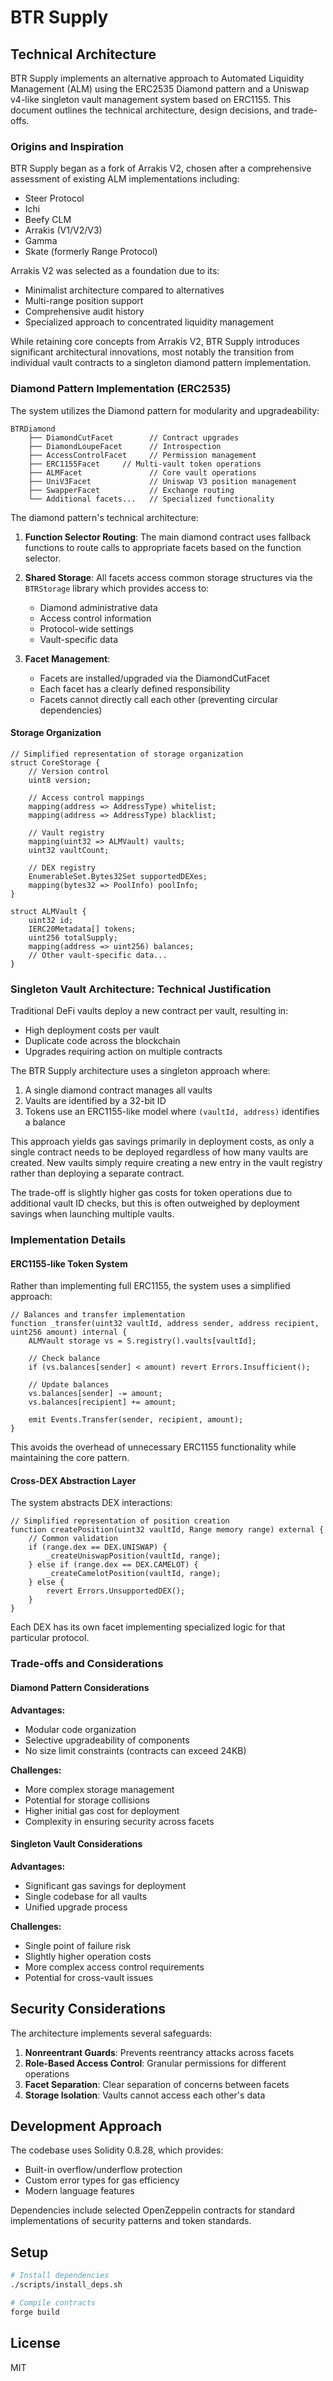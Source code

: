 # BTR Supply

## Technical Architecture

BTR Supply implements an alternative approach to Automated Liquidity Management (ALM) using the ERC2535 Diamond pattern and a Uniswap v4-like singleton vault management system based on ERC1155. This document outlines the technical architecture, design decisions, and trade-offs.

### Origins and Inspiration

BTR Supply began as a fork of Arrakis V2, chosen after a comprehensive assessment of existing ALM implementations including:
- Steer Protocol
- Ichi
- Beefy CLM
- Arrakis (V1/V2/V3)
- Gamma
- Skate (formerly Range Protocol)

Arrakis V2 was selected as a foundation due to its:
- Minimalist architecture compared to alternatives
- Multi-range position support
- Comprehensive audit history
- Specialized approach to concentrated liquidity management

While retaining core concepts from Arrakis V2, BTR Supply introduces significant architectural innovations, most notably the transition from individual vault contracts to a singleton diamond pattern implementation.

### Diamond Pattern Implementation (ERC2535)

The system utilizes the Diamond pattern for modularity and upgradeability:

```
BTRDiamond
    ├── DiamondCutFacet        // Contract upgrades
    ├── DiamondLoupeFacet      // Introspection
    ├── AccessControlFacet     // Permission management
    ├── ERC1155Facet     // Multi-vault token operations
    ├── ALMFacet               // Core vault operations
    ├── UniV3Facet             // Uniswap V3 position management
    ├── SwapperFacet           // Exchange routing
    └── Additional facets...   // Specialized functionality
```

The diamond pattern's technical architecture:

1. **Function Selector Routing**: The main diamond contract uses fallback functions to route calls to appropriate facets based on the function selector.
2. **Shared Storage**: All facets access common storage structures via the `BTRStorage` library which provides access to:
   - Diamond administrative data
   - Access control information
   - Protocol-wide settings
   - Vault-specific data

3. **Facet Management**: 
   - Facets are installed/upgraded via the DiamondCutFacet
   - Each facet has a clearly defined responsibility
   - Facets cannot directly call each other (preventing circular dependencies)

#### Storage Organization

```solidity
// Simplified representation of storage organization
struct CoreStorage {
    // Version control
    uint8 version;
    
    // Access control mappings
    mapping(address => AddressType) whitelist;
    mapping(address => AddressType) blacklist;
    
    // Vault registry
    mapping(uint32 => ALMVault) vaults;
    uint32 vaultCount;
    
    // DEX registry
    EnumerableSet.Bytes32Set supportedDEXes;
    mapping(bytes32 => PoolInfo) poolInfo;
}

struct ALMVault {
    uint32 id;
    IERC20Metadata[] tokens;
    uint256 totalSupply;
    mapping(address => uint256) balances;
    // Other vault-specific data...
}
```

### Singleton Vault Architecture: Technical Justification

Traditional DeFi vaults deploy a new contract per vault, resulting in:
- High deployment costs per vault
- Duplicate code across the blockchain
- Upgrades requiring action on multiple contracts

The BTR Supply architecture uses a singleton approach where:

1. A single diamond contract manages all vaults
2. Vaults are identified by a 32-bit ID
3. Tokens use an ERC1155-like model where `(vaultId, address)` identifies a balance

This approach yields gas savings primarily in deployment costs, as only a single contract needs to be deployed regardless of how many vaults are created. New vaults simply require creating a new entry in the vault registry rather than deploying a separate contract.

The trade-off is slightly higher gas costs for token operations due to additional vault ID checks, but this is often outweighed by deployment savings when launching multiple vaults.

### Implementation Details

#### ERC1155-like Token System

Rather than implementing full ERC1155, the system uses a simplified approach:

```solidity
// Balances and transfer implementation
function _transfer(uint32 vaultId, address sender, address recipient, uint256 amount) internal {
    ALMVault storage vs = S.registry().vaults[vaultId];
    
    // Check balance
    if (vs.balances[sender] < amount) revert Errors.Insufficient();
    
    // Update balances
    vs.balances[sender] -= amount;
    vs.balances[recipient] += amount;
    
    emit Events.Transfer(sender, recipient, amount);
}
```

This avoids the overhead of unnecessary ERC1155 functionality while maintaining the core pattern.

#### Cross-DEX Abstraction Layer

The system abstracts DEX interactions:

```solidity
// Simplified representation of position creation
function createPosition(uint32 vaultId, Range memory range) external {
    // Common validation
    if (range.dex == DEX.UNISWAP) {
        _createUniswapPosition(vaultId, range);
    } else if (range.dex == DEX.CAMELOT) {
        _createCamelotPosition(vaultId, range);
    } else {
        revert Errors.UnsupportedDEX();
    }
}
```

Each DEX has its own facet implementing specialized logic for that particular protocol.

### Trade-offs and Considerations

#### Diamond Pattern Considerations

**Advantages:**
- Modular code organization
- Selective upgradeability of components
- No size limit constraints (contracts can exceed 24KB)

**Challenges:**
- More complex storage management
- Potential for storage collisions
- Higher initial gas cost for deployment
- Complexity in ensuring security across facets

#### Singleton Vault Considerations

**Advantages:**
- Significant gas savings for deployment
- Single codebase for all vaults
- Unified upgrade process

**Challenges:**
- Single point of failure risk
- Slightly higher operation costs
- More complex access control requirements
- Potential for cross-vault issues

## Security Considerations

The architecture implements several safeguards:

1. **Nonreentrant Guards**: Prevents reentrancy attacks across facets
2. **Role-Based Access Control**: Granular permissions for different operations
3. **Facet Separation**: Clear separation of concerns between facets
4. **Storage Isolation**: Vaults cannot access each other's data

## Development Approach

The codebase uses Solidity 0.8.28, which provides:
- Built-in overflow/underflow protection
- Custom error types for gas efficiency
- Modern language features

Dependencies include selected OpenZeppelin contracts for standard implementations of security patterns and token standards.

## Setup

```bash
# Install dependencies
./scripts/install_deps.sh

# Compile contracts
forge build
```

## License

MIT 
